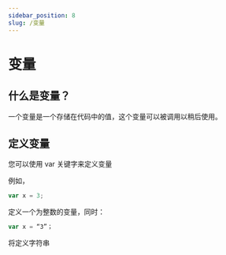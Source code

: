 ```yaml
---
sidebar_position: 8
slug: /变量
---
```


# 变量

## 什么是变量？

一个变量是一个存储在代码中的值，这个变量可以被调用以稍后使用。

## 定义变量

您可以使用 var 关键字来定义变量

例如，

```jsx
var x = 3;
```

定义一个为整数的变量，同时：

```jsx
var x = “3”；
```

将定义字符串
